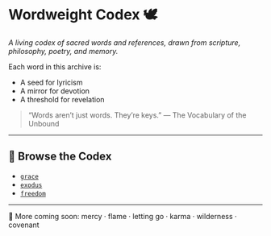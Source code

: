 # Wordweight Codex 🕊

*A living codex of sacred words and references, drawn from scripture, philosophy, poetry, and memory.*

Each word in this archive is:
- A seed for lyricism
- A mirror for devotion
- A threshold for revelation

> “Words aren’t just words. They’re keys.” — The Vocabulary of the Unbound

---

## 📖 Browse the Codex

- [`grace`](_words/grace.md)
- [`exodus`](_words/exodus.md)
- [`freedom`](_words/freedom.md)

---

🔮 More coming soon: mercy · flame · letting go · karma · wilderness · covenant
